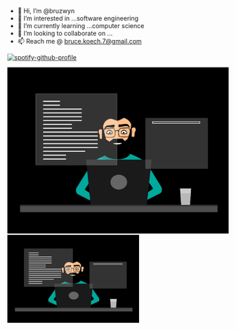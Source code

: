 - 👋 Hi, I’m @bruzwyn
- 👀 I’m interested in ...software engineering
- 🌱 I’m currently learning ...computer science
- 💞️ I’m looking to collaborate on ...
- 📫 Reach me @ bruce.koech.7@gmail.com

[![spotify-github-profile](https://spotify-github-profile.vercel.app/api/view?uid=akqnlqde4vitx5m38aa09cus1&cover_image=true&theme=default&show_offline=false&background_color=121212&interchange=true&bar_color=53b14f&bar_color_cover=true)](https://spotify-github-profile.vercel.app/api/view?uid=akqnlqde4vitx5m38aa09cus1&redirect=true)

![Alt Text](ui-dev.gif)
<img src="ui-dev.gif" alt="Alt Text" width="300" height="200">

<!---
bruzwyn/bruzwyn is a ✨ special ✨ repository because its `README.md` (this file) appears on your GitHub profile.
You can click the Preview link to take a look at your changes.
--->

